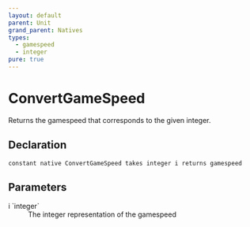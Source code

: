 ```yaml
---
layout: default
parent: Unit
grand_parent: Natives
types:
  - gamespeed
  - integer
pure: true
---
```


# ConvertGameSpeed
Returns the gamespeed that corresponds to the given integer.

## Declaration

```
constant native ConvertGameSpeed takes integer i returns gamespeed
```

## Parameters
<dl>
  <dt>i `integer`</dt>
  <dd>The integer representation of the gamespeed</dd>
</dl>